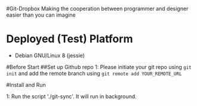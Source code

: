 #Git-Dropbox
Making the cooperation between programmer and designer easier than you can imagine

# Deployed (Test) Platform
- Debian GNU/Linux 8 (jessie)

#Before Start
##Set up Github repo
1: Please initiate your git repo using `git init` and add the remote branch using `git remote add YOUR_REMOTE_URL`


#Install and Run

1: Run the script './git-sync'. It will run in background.

